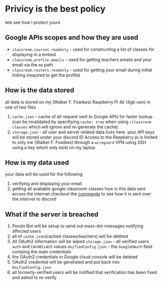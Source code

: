 # Privicy is the best policy
lets see how I protect yours

## Google APIs scopes and how they are used
* `classroom.courses.readonly` - used for constructing a list of classes for displaying in a embed<br>
* `classroom.profile.emails` - used for getting teachers emails and your email via the `me` path<br>
* `classroom.rosters.readonly` - used for getting your email during initial linking (required to get the profile)

## How is the data stored
all data is stored on my (Walker F. Fowlkes) Raspberry Pi 4b (4gb ram) in one of two files
1. `cache.json` - cache of all request sent to Google APIs for faster lookup (can be invalidated by specifiying `cache: true` when using `/classroom classes` which will ignore and re-generate the cache)
2. `storage.json` - all user and server related data lives here. your API keys will be stored under your discord ID
Access to the Raspberry pi is limited to only me (Walker F. Fowlkes) through a `wireguard` VPN using SSH using a key which only exist on my laptop

## How is my data used

your data will be used for the following
1. verifying and displaying your email
2. getting all avaliable google classroom classes
how is this data sent across the internet
checkout the [commands](README.html#l13-42) to see how it is sent over the internet to discord

## What if the server is breached
1. Pondo Bot will be setup to send out mass-dm messages notifying affected users
2. all of `cache.json`(cached classes/teachers) will be deleted
3. All OAuth2 information will be wiped 
	`storage.json` - all verified users `auth` and `CACHECLASS` values
	`UnifiedConfig.json` - the `GoogleOAuth` field containg the main credentials
4. the OAuth2 credentials in Google cloud console will be deleted
5. OAuth2 credential will be generated and put back into `UnifiedConfig.json`
6. all formerly-verified users will be notified that verification has been fixed and asked to re-verify
